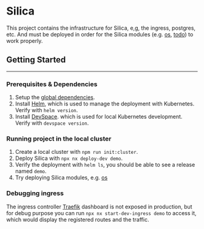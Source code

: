 # Silica

This project contains the infrastructure for Silica, e,g, the ingress, postgres, etc. And must be deployed in order for the Silica modules (e.g. [os](../os), [todo](../todo)) to work properly.

## Getting Started

---

### Prerequisites & Dependencies

1. Setup the [global dependencies](../../README.md#prerequisite--dependencies).
2. Install [Helm](https://helm.sh/), which is used to manage the deployment with Kubernetes. Verify with `helm version`.
3. Install [DevSpace](https://www.devspace.sh/). which is used for local Kubernetes development. Verify with `devspace version`.

### Running project in the local cluster

1. Create a local cluster with `npm run init:cluster`.
2. Deploy Silica with `npx nx deploy-dev demo`.
3. Verify the deployment with `helm ls`, you should be able to see a release named `demo`.
4. Try deploying Silica modules, e.g. [os](../os/README.md#running-project-in-the-local-cluster)

### Debugging ingress

The ingress controller [Traefik](https://traefik.io/) dashboard is not exposed in production, but for debug purpose you can run `npx nx start-dev-ingress demo` to access it, which would display the registered routes and the traffic.

